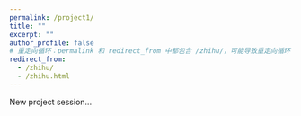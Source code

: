 ```yaml
---
permalink: /project1/
title: ""
excerpt: ""
author_profile: false
# 重定向循环：permalink 和 redirect_from 中都包含 /zhihu/，可能导致重定向循环
redirect_from: 
  - /zhihu/
  - /zhihu.html
---
```



<span class='anchor' id='zhihu-me'></span>

New project session... 


